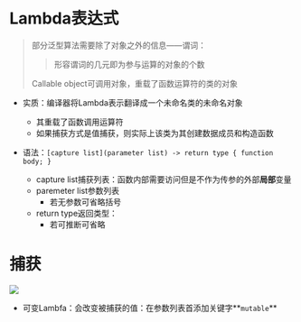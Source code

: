 # Lambda表达式

>  部分泛型算法需要除了对象之外的信息——谓词：
>
> > 形容谓词的几元即为参与运算的对象的个数
>
> Callable object可调用对象，重载了函数运算符的类的对象

+ 实质：编译器将Lambda表示翻译成一个未命名类的未命名对象
  + 其重载了函数调用运算符
  + 如果捕获方式是值捕获，则实际上该类为其创建数据成员和构造函数

+ 语法：`[capture list](parameter list) -> return type { function body; }`
  + capture list捕获列表：函数内部需要访问但是不作为传参的外部**局部**变量
  + paremeter list参数列表
    + 若无参数可省略括号
  + return type返回类型：
    + 若可推断可省略

# 捕获

 ![](https://cdn.jsdelivr.net/gh/zweix123/CS-notes@master/resource/Programing-Language/C++/lambda捕获列表.jpg)

+ 可变Lambfa：会改变被捕获的值：在参数列表首添加关键字**`mutable`**

